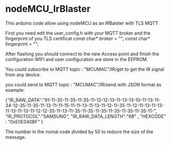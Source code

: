 # nodeMCU_IrBlaster
This arduino code allow using nodeMCU as an IRBalster with TLS MQTT

First you need edit the user_config.h with your MQTT broker and the fingerprint of you TLS certificat
const char*       broker      = ""; 
const char*       fingerprint = "";

After flashing you should connect to the new Access point and finish the configuration
WIFI and user configuration are store in the EEPROM.

You could subscribe to MQTT topic : "MCUMAC"/IR/get 
to get the IR signal from any device.

you could send to MQTT topic : "MCUMAC"/IR/send
with JSON format as example:

{"IR_RAW_DATA":"91-11-35-11-35-11-35-11-12-12-13-11-13-13-10-11-13-11-34-12-35-11-35-11-13-11-11-15-11-11-13-11-13-11-12-11-35-11-12-11-13-11-13-11-13-11-13-11-12-12-35-11-13-11-35-11-35-11-35-11-35-11-35-11-35-11-",
"IR_PROTOCOL":"SAMSUNG",
"IR_RAW_DATA_LENGTH":"68" , 
"HEXCODE" : "0xE0E040BF" }

The number in the nomal code divided by 50 to reduce the size of the message.

